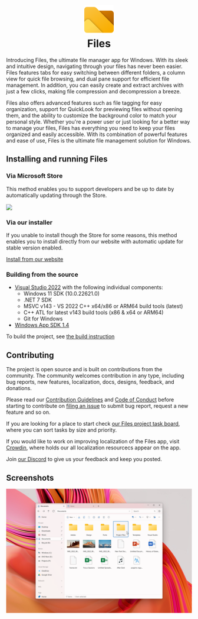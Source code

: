 <p align="center">
  <h1 align="center"><img alt="logo" src="assets/logo.png" width="80px" /><br/>Files</h1>
</p>

Introducing Files, the ultimate file manager app for Windows. With its sleek and intuitive design, navigating through your files has never been easier. Files features tabs for easy switching between different folders, a column view for quick file browsing, and dual pane support for efficient file management. In addition, you can easily create and extract archives with just a few clicks, making file compression and decompression a breeze.

Files also offers advanced features such as file tagging for easy organization, support for QuickLook for previewing files without opening them, and the ability to customize the background color to match your personal style. Whether you're a power user or just looking for a better way to manage your files, Files has everything you need to keep your files organized and easily accessible. With its combination of powerful features and ease of use, Files is the ultimate file management solution for Windows.

## Installing and running Files

### Via Microsoft Store

This method enables you to support developers and be up to date by automatically updating through the Store.

<a title="Microsoft Store" target="_blank" href="https://apps.microsoft.com/store/detail/fluenthub/9nkb9hx8rjz3">
  <img width="128" align="center" src="https://get.microsoft.com/images/en-us%20dark.svg" />
</a>

### Via our installer

If you unable to install though the Store for some reasons, this method enables you to install directly from our website with automatic update for stable version enabled.

[Install from our website](https://files.community/download)

### Building from the source

- [Visual Studio 2022](https://visualstudio.microsoft.com/vs/) with the following individual components:
    - Windows 11 SDK (10.0.22621.0)
    - .NET 7 SDK
    - MSVC v143 - VS 2022 C++ x64/x86 or ARM64 build tools (latest)
    - C++ ATL for latest v143 build tools (x86 & x64 or ARM64)
    - Git for Windows
- [Windows App SDK 1.4](https://learn.microsoft.com/windows/apps/windows-app-sdk/downloads#current-releases)

To build the project, see [the build instruction](https://files.community/docs/contributing/building-from-source) 

## Contributing

The project is open source and is built on contributions from the community. The community welcomes contribution in any type, including bug reports, new features, localization, docs, designs, feedback, and donations.

Please read our [Contribution Guidelines](CONTRIBUTING.md) and [Code of Conduct](CODE_OF_CONDUCT.md) before starting to contribute on [filing an issue](https://github.com/files-community/Files/issues) to submit bug report, request a new feature and so on.

If you are looking for a place to start check [our Files project task board](https://github.com/orgs/files-community/projects/3/views/2), where you can sort tasks by size and priority.

If you would like to work on improving localization of the Files app, visit [Crowdin](https://crowdin.com/project/files-app), where holds our all localization resourcecs appear on the app.

Join [our Discord](https://discord.gg/files) to give us your feedback and keep you posted.

## Screenshots

![hero image](assets/hero.png)
